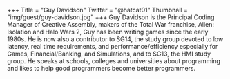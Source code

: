 +++
Title = "Guy Davidson"
Twitter = "@hatcat01"
Thumbnail = "img/guest/guy-davidson.jpg"
+++
Guy Davidson is the Principal Coding Manager of Creative Assembly, makers of the Total War franchise, Alien: Isolation and Halo Wars 2, Guy has been writing games since the early 1980s. He is now also a contributor to SG14, the study group devoted to low latency, real time requirements, and performance/efficiency especially for Games, Financial/Banking, and Simulations, and to SG13, the HMI study group. He speaks at schools, colleges and universities about programming and likes to help good programmers become better programmers.